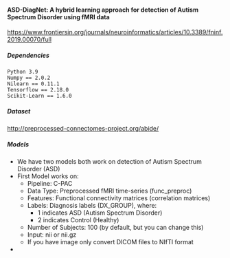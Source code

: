 #### ASD-DiagNet: A hybrid learning approach for detection of Autism Spectrum Disorder using fMRI data
https://www.frontiersin.org/journals/neuroinformatics/articles/10.3389/fninf.2019.00070/full

##### Dependencies
```
Python 3.9 
Numpy == 2.0.2
Nilearn == 0.11.1
Tensorflow == 2.18.0
Scikit-Learn == 1.6.0
```

##### Dataset
http://preprocessed-connectomes-project.org/abide/

##### Models
- We have two models both work on detection of Autism Spectrum Disorder (ASD) 
- First Model works on: 
  - Pipeline: C-PAC 
  - Data Type: Preprocessed fMRI time-series (func_preproc)
  - Features: Functional connectivity matrices (correlation matrices)
  - Labels: Diagnosis labels (DX_GROUP), where:
    - 1 indicates ASD (Autism Spectrum Disorder)
    - 2 indicates Control (Healthy)
  - Number of Subjects: 100 (by default, but you can change this)
  - Input: nii or nii.gz
  - If you have image only convert DICOM files to NIfTI format
- 
